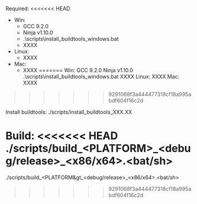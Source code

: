 Required:
<<<<<<< HEAD
- Win:
  - GCC 9.2.0
  - Ninja v1.10.0
  - .\scripts\install_buildtools_windows.bat
  - XXXX
- Linux:
  - XXXX
- Mac:
  - XXXX
=======
    Win:
        GCC 9.2.0
        Ninja v1.10.0
        .\scripts\install_buildtools_windows.bat
        XXXX
    Linux:
        XXXX
    Mac:
        XXXX
>>>>>>> 9291068f3a444477318cf18a995abdf604f16c2d
        

Install buildtools:
./scripts/install_buildtools_XXX.XX

Build:
<<<<<<< HEAD
./scripts/build\_&lt;PLATFORM&gt;\_&lt;debug/release&gt;\_&lt;x86/x64&gt;.&lt;bat/sh&gt;
=======
./scripts/build\_&lt;PLATFORM&gt\_&lt;debug/release&gt;\_&lt;x86/x64&gt;.&lt;bat/sh&gt;
>>>>>>> 9291068f3a444477318cf18a995abdf604f16c2d
